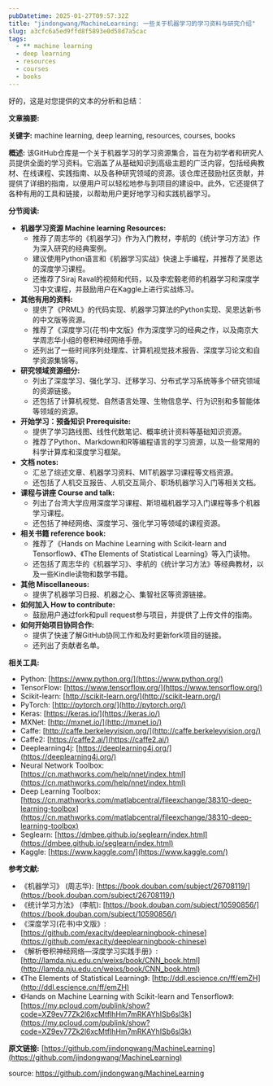 ```yaml
---
pubDatetime: 2025-01-27T09:57:32Z
title: "jindongwang/MachineLearning: 一些关于机器学习的学习资料与研究介绍"
slug: a3cfc6a5ed9ffd8f5893e0d58d7a5cac
tags:
  - ** machine learning
  - deep learning
  - resources
  - courses
  - books
---
```


好的，这是对您提供的文本的分析和总结：

**文章摘要:**

**关键字:** machine learning, deep learning, resources, courses, books

**概述:**
该GitHub仓库是一个关于机器学习的学习资源集合，旨在为初学者和研究人员提供全面的学习资料。它涵盖了从基础知识到高级主题的广泛内容，包括经典教材、在线课程、实践指南、以及各种研究领域的资源。该仓库还鼓励社区贡献，并提供了详细的指南，以便用户可以轻松地参与到项目的建设中。此外，它还提供了各种有用的工具和链接，以帮助用户更好地学习和实践机器学习。

**分节阅读:**

*   **机器学习资源 Machine learning Resources:**
    *   推荐了周志华的《机器学习》作为入门教材，李航的《统计学习方法》作为深入研究的经典案例。
    *   建议使用Python语言和《机器学习实战》快速上手编程，并推荐了吴恩达的深度学习课程。
    *   还推荐了Siraj Raval的视频和代码，以及李宏毅老师的机器学习和深度学习中文课程，并鼓励用户在Kaggle上进行实战练习。
*   **其他有用的资料:**
    *   提供了《PRML》的代码实现、机器学习算法的Python实现、吴恩达新书的中文版等资源。
    *   推荐了《深度学习(花书)中文版》作为深度学习的经典之作，以及南京大学周志华小组的卷积神经网络手册。
    *   还列出了一些时间序列处理库、计算机视觉技术报告、深度学习论文和自学资源集锦等。
*   **研究领域资源细分:**
    *   列出了深度学习、强化学习、迁移学习、分布式学习系统等多个研究领域的资源链接。
    *   还包括了计算机视觉、自然语言处理、生物信息学、行为识别和多智能体等领域的资源。
*   **开始学习：预备知识 Prerequisite:**
    *   提供了学习路线图、线性代数笔记、概率统计资料等基础知识资源。
    *   推荐了Python、Markdown和R等编程语言的学习资源，以及一些常用的科学计算库和深度学习框架。
*   **文档 notes:**
    *   汇总了综述文章、机器学习资料、MIT机器学习课程等文档资源。
    *   还包括了人机交互报告、人机交互简介、职场机器学习入门等相关文档。
*   **课程与讲座 Course and talk:**
    *   列出了台湾大学应用深度学习课程、斯坦福机器学习入门课程等多个机器学习课程。
    *   还包括了神经网络、深度学习、强化学习等领域的课程资源。
*   **相关书籍 reference book:**
    *   推荐了《Hands on Machine Learning with Scikit-learn and Tensorflow》、《The Elements of Statistical Learning》等入门读物。
    *   还包括了周志华的《机器学习》、李航的《统计学习方法》等经典教材，以及一些Kindle读物和数学书籍。
*   **其他 Miscellaneous:**
    *   提供了机器学习日报、机器之心、集智社区等资源链接。
*   **如何加入 How to contribute:**
    *   鼓励用户通过fork和pull request参与项目，并提供了上传文件的指南。
*   **如何开始项目协同合作:**
    *   提供了快速了解GitHub协同工作和及时更新fork项目的链接。
    *   还列出了贡献者名单。

**相关工具:**

*   Python: [https://www.python.org/](https://www.python.org/)
*   TensorFlow: [https://www.tensorflow.org/](https://www.tensorflow.org/)
*   Scikit-learn: [http://scikit-learn.org/](http://scikit-learn.org/)
*   PyTorch: [http://pytorch.org/](http://pytorch.org/)
*   Keras: [https://keras.io/](https://keras.io/)
*   MXNet: [http://mxnet.io/](http://mxnet.io/)
*   Caffe: [http://caffe.berkeleyvision.org/](http://caffe.berkeleyvision.org/)
*   Caffe2: [https://caffe2.ai/](https://caffe2.ai/)
*   Deeplearning4j: [https://deeplearning4j.org/](https://deeplearning4j.org/)
*   Neural Network Toolbox: [https://cn.mathworks.com/help/nnet/index.html](https://cn.mathworks.com/help/nnet/index.html)
*   Deep Learning Toolbox: [https://cn.mathworks.com/matlabcentral/fileexchange/38310-deep-learning-toolbox](https://cn.mathworks.com/matlabcentral/fileexchange/38310-deep-learning-toolbox)
*   Seglearn: [https://dmbee.github.io/seglearn/index.html](https://dmbee.github.io/seglearn/index.html)
*   Kaggle: [https://www.kaggle.com/](https://www.kaggle.com/)

**参考文献:**

*   《机器学习》 (周志华): [https://book.douban.com/subject/26708119/](https://book.douban.com/subject/26708119/)
*   《统计学习方法》 (李航): [https://book.douban.com/subject/10590856/](https://book.douban.com/subject/10590856/)
*   《深度学习(花书)中文版》: [https://github.com/exacity/deeplearningbook-chinese](https://github.com/exacity/deeplearningbook-chinese)
*   《解析卷积神经网络—深度学习实践手册》: [http://lamda.nju.edu.cn/weixs/book/CNN_book.html](http://lamda.nju.edu.cn/weixs/book/CNN_book.html)
*   《The Elements of Statistical Learning》: [http://ddl.escience.cn/ff/emZH](http://ddl.escience.cn/ff/emZH)
*   《Hands on Machine Learning with Scikit-learn and Tensorflow》: [https://my.pcloud.com/publink/show?code=XZ9ev77Zk2l6xcMtfIhHm7mRKAYhISb6sl3k](https://my.pcloud.com/publink/show?code=XZ9ev77Zk2l6xcMtfIhHm7mRKAYhISb6sl3k)

**原文链接:** [https://github.com/jindongwang/MachineLearning](https://github.com/jindongwang/MachineLearning)


source: https://github.com/jindongwang/MachineLearning